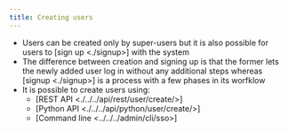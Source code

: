 ```yaml
---
title: Creating users
---
```


-   Users can be created only by super-users but it is also possible for users to [sign up \<./signup\>] with the system
-   The difference between creation and signing up is that the former lets the newly added user log in without any additional steps
    whereas [signup \<./signup\>] is a process with a few phases in its worfklow
-   It is possible to create users using:
    -   [REST API \<./../../api/rest/user/create/\>]
    -   [Python API \<./../../api/python/user/create/\>]
    -   [Command line \<../../../admin/cli/sso\>]
